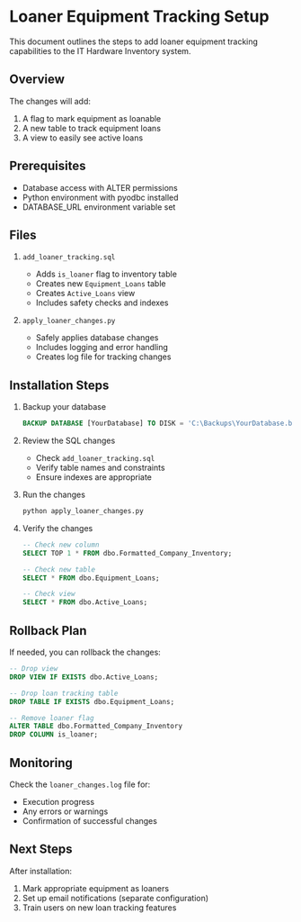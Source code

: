 # Loaner Equipment Tracking Setup

This document outlines the steps to add loaner equipment tracking capabilities to the IT Hardware Inventory system.

## Overview

The changes will add:
1. A flag to mark equipment as loanable
2. A new table to track equipment loans
3. A view to easily see active loans

## Prerequisites

- Database access with ALTER permissions
- Python environment with pyodbc installed
- DATABASE_URL environment variable set

## Files

1. `add_loaner_tracking.sql`
   - Adds `is_loaner` flag to inventory table
   - Creates new `Equipment_Loans` table
   - Creates `Active_Loans` view
   - Includes safety checks and indexes

2. `apply_loaner_changes.py`
   - Safely applies database changes
   - Includes logging and error handling
   - Creates log file for tracking changes

## Installation Steps

1. Backup your database
   ```sql
   BACKUP DATABASE [YourDatabase] TO DISK = 'C:\Backups\YourDatabase.bak'
   ```

2. Review the SQL changes
   - Check `add_loaner_tracking.sql`
   - Verify table names and constraints
   - Ensure indexes are appropriate

3. Run the changes
   ```bash
   python apply_loaner_changes.py
   ```

4. Verify the changes
   ```sql
   -- Check new column
   SELECT TOP 1 * FROM dbo.Formatted_Company_Inventory;
   
   -- Check new table
   SELECT * FROM dbo.Equipment_Loans;
   
   -- Check view
   SELECT * FROM dbo.Active_Loans;
   ```

## Rollback Plan

If needed, you can rollback the changes:

```sql
-- Drop view
DROP VIEW IF EXISTS dbo.Active_Loans;

-- Drop loan tracking table
DROP TABLE IF EXISTS dbo.Equipment_Loans;

-- Remove loaner flag
ALTER TABLE dbo.Formatted_Company_Inventory
DROP COLUMN is_loaner;
```

## Monitoring

Check the `loaner_changes.log` file for:
- Execution progress
- Any errors or warnings
- Confirmation of successful changes

## Next Steps

After installation:
1. Mark appropriate equipment as loaners
2. Set up email notifications (separate configuration)
3. Train users on new loan tracking features
